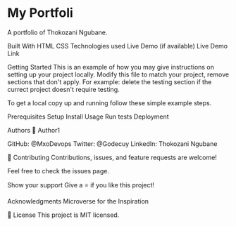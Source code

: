 # My Portfoli

A portfolio of Thokozani Ngubane.

Built With
HTML
CSS
Technologies used
Live Demo (if available)
Live Demo Link

Getting Started
This is an example of how you may give instructions on setting up your project locally. Modify this file to match your project, remove sections that don't apply. For example: delete the testing section if the currect project doesn't require testing.

To get a local copy up and running follow these simple example steps.

Prerequisites
Setup
Install
Usage
Run tests
Deployment

Authors
👤 Author1

GitHub: @MxoDevops
Twitter: @Godecuy
LinkedIn: Thokozani Ngubane

🤝 Contributing
Contributions, issues, and feature requests are welcome!

Feel free to check the issues page.

Show your support
Give a ⭐️ if you like this project!

Acknowledgments
Microverse for the Inspiration


📝 License
This project is MIT licensed.
